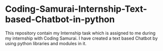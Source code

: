 # Coding-Samurai-Internship-Text-based-Chatbot-in-python
This repository contain my Internship task which is assigned to me during my internship with Coding Samurai.
I have created a text based Chatbot by using python libraries and modules in it.
